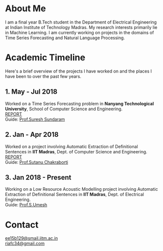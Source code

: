 # About Me

I am a final year B.Tech student in the Department of Electrical Engineering at Indian Institute of Technology Madras. My research interests primarily lie in Machine Learning. I am currently working on projects in the domains of Time Series Forecasting and Natural Language Processing.

# Academic Timeline

Here's a brief overview of the projects I have worked on and the places I have been to over the past few years.
## 1. May - Jul 2018
Worked on a Time Series Forecasting problem in **Nanyang Technological University**, School of Computer Science and Engineering. <br/>
[REPORT](https://drive.google.com/file/d/1pM63CsU8RHrbg8N--oIYJ94Wn8E8RW1Q/view?usp=sharing)<br/>
Guide: [Prof.Suresh Sundaram](http://www.ntu.edu.sg/home/ssundaram/)
## 2. Jan - Apr 2018
Worked on a project involving Automatic Extraction of Definitional Sentences in **IIT Madras**, Dept. of Computer Science and Engineering. <br/>
[REPORT](https://drive.google.com/file/d/1q4IZKzdWZb6PnZieDvLlkn6MnnUO4JSA/view?usp=sharing)<br/>
Guide: [Prof.Sutanu Chakraborti](http://www.cse.iitm.ac.in/~sutanuc/)
## 3. Jan 2018 - Present
Working on a Low Resource Acoustic Modelling project involving Automatic Extraction of Definitional Sentences in **IIT Madras**, Dept. of Electrical Engineering.<br/>
Guide: [Prof.S.Umesh](http://www.ee.iitm.ac.in/~umeshs/)

# Contact
ee15b129@smail.iitm.ac.in<br/>
riafc34@gmail.com
